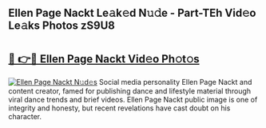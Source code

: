 ## Ellen Page Nackt Le𝚊k𝚎d N𝚞𝚍e - Part-TEh Vid𝚎o Le𝚊ks Photos zS9U8

# <h2><a href="http://fb9iaz1.evod.top/?m=Ellen+Page+Nackt">🔗 👉🔴 Ellen Page Nackt Vid𝚎o Ph𝚘t𝚘s</a></h2>

[![Ellen Page Nackt N𝚞d𝚎s](https://i.imgur.com/8V9OHl7.gif)](http://fb9iaz1.evod.top/?m=Ellen+Page+Nackt)
Social media personality Ellen Page Nackt and content creator, famed for publishing dance and lifestyle material through viral dance trends and brief videos. Ellen Page Nackt public image is one of integrity and honesty, but recent revelations have cast doubt on his character. 
